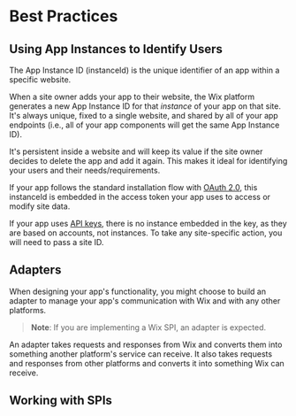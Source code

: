 # Best Practices

## Using App Instances to Identify Users

The App Instance ID (instanceId) is the unique identifier of an app within a specific website.

When a site owner adds your app to their website, the Wix platform generates a new App Instance ID for that *instance* of your app on that site. 
It's always unique, fixed to a single website, and shared by all of your app endpoints (i.e., all of your app components will get the same App Instance ID).

It's persistent inside a website and will keep its value if the site owner decides to delete the app and add it again. 
This makes it ideal for identifying your users and their needs/requirements.

If your app follows the standard installation flow with [OAuth 2.0](https://dev.wix.com/api/rest/getting-started/authentication), 
this instanceId is embedded in the access token your app uses to access or modify site data.

If your app uses [API keys](https://dev.wix.com/api/rest/account-level-apis/about-api-keys), there is no instance embedded in the key, 
as they are based on accounts, not instances. To take any site-specific action, you will need to pass a site ID.

## Adapters

When designing your app's functionality, you might choose to build an adapter to manage your app's communication with Wix and with any other platforms.

> **Note**: If you are implementing a Wix SPI, an adapter is expected.

An adapter takes requests and responses from Wix and converts them into something another platform's service can receive. 
It also takes requests and responses from other platforms and converts it into something Wix can receive.

## Working with SPIs

